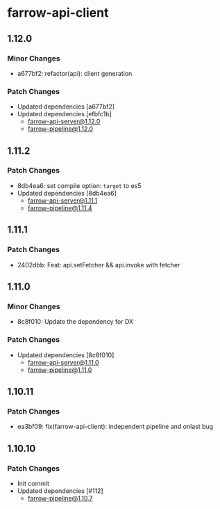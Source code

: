 # farrow-api-client

## 1.12.0

### Minor Changes

- a677bf2: refactor(api): client generation

### Patch Changes

- Updated dependencies [a677bf2]
- Updated dependencies [efbfc1b]
  - farrow-api-server@1.12.0
  - farrow-pipeline@1.12.0

## 1.11.2

### Patch Changes

- 8db4ea6: set compile option: `target` to es5
- Updated dependencies [8db4ea6]
  - farrow-api-server@1.11.1
  - farrow-pipeline@1.11.4

## 1.11.1

### Patch Changes

- 2402dbb: Feat: api.setFetcher && api.invoke with fetcher

## 1.11.0

### Minor Changes

- 8c8f010: Update the dependency for DX

### Patch Changes

- Updated dependencies [8c8f010]
  - farrow-api-server@1.11.0
  - farrow-pipeline@1.11.0

## 1.10.11

### Patch Changes

- ea3bf09: fix(farrow-api-client): independent pipeline and onlast bug

## 1.10.10

### Patch Changes

- Init commit
- Updated dependencies [#112]
  - farrow-pipeline@1.10.7

